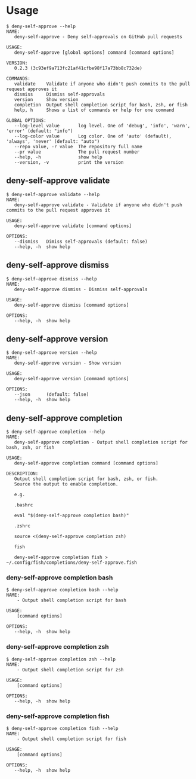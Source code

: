 # Usage

<!-- This is generated by scripts/generate-usage.sh. Don't edit this file directly. -->

```console
$ deny-self-approve --help
NAME:
   deny-self-approve - Deny self-approvals on GitHub pull requests

USAGE:
   deny-self-approve [global options] command [command options]

VERSION:
   0.2.3 (3c93ef9a713fc21af41cfbe98f17a73bb8c732de)

COMMANDS:
   validate    Validate if anyone who didn't push commits to the pull request approves it
   dismiss     Dismiss self-approvals
   version     Show version
   completion  Output shell completion script for bash, zsh, or fish
   help, h     Shows a list of commands or help for one command

GLOBAL OPTIONS:
   --log-level value       log level. One of 'debug', 'info', 'warn', 'error' (default: "info")
   --log-color value       Log color. One of 'auto' (default), 'always', 'never' (default: "auto")
   --repo value, -r value  The repository full name
   --pr value              The pull request number
   --help, -h              show help
   --version, -v           print the version
```

## deny-self-approve validate

```console
$ deny-self-approve validate --help
NAME:
   deny-self-approve validate - Validate if anyone who didn't push commits to the pull request approves it

USAGE:
   deny-self-approve validate [command options]

OPTIONS:
   --dismiss   Dimiss self-approvals (default: false)
   --help, -h  show help
```

## deny-self-approve dismiss

```console
$ deny-self-approve dismiss --help
NAME:
   deny-self-approve dismiss - Dismiss self-approvals

USAGE:
   deny-self-approve dismiss [command options]

OPTIONS:
   --help, -h  show help
```

## deny-self-approve version

```console
$ deny-self-approve version --help
NAME:
   deny-self-approve version - Show version

USAGE:
   deny-self-approve version [command options]

OPTIONS:
   --json      (default: false)
   --help, -h  show help
```

## deny-self-approve completion

```console
$ deny-self-approve completion --help
NAME:
   deny-self-approve completion - Output shell completion script for bash, zsh, or fish

USAGE:
   deny-self-approve completion command [command options]

DESCRIPTION:
   Output shell completion script for bash, zsh, or fish.
   Source the output to enable completion.

   e.g.

   .bashrc

   eval "$(deny-self-approve completion bash)"

   .zshrc

   source <(deny-self-approve completion zsh)

   fish

   deny-self-approve completion fish > ~/.config/fish/completions/deny-self-approve.fish

```

### deny-self-approve completion bash

```console
$ deny-self-approve completion bash --help
NAME:
    - Output shell completion script for bash

USAGE:
    [command options]

OPTIONS:
   --help, -h  show help
```

### deny-self-approve completion zsh

```console
$ deny-self-approve completion zsh --help
NAME:
    - Output shell completion script for zsh

USAGE:
    [command options]

OPTIONS:
   --help, -h  show help
```

### deny-self-approve completion fish

```console
$ deny-self-approve completion fish --help
NAME:
    - Output shell completion script for fish

USAGE:
    [command options]

OPTIONS:
   --help, -h  show help
```
